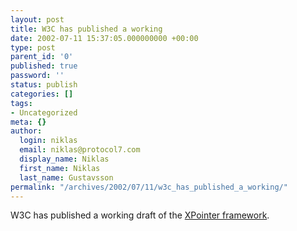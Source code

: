 ```yaml
---
layout: post
title: W3C has published a working
date: 2002-07-11 15:37:05.000000000 +00:00
type: post
parent_id: '0'
published: true
password: ''
status: publish
categories: []
tags:
- Uncategorized
meta: {}
author:
  login: niklas
  email: niklas@protocol7.com
  display_name: Niklas
  first_name: Niklas
  last_name: Gustavsson
permalink: "/archives/2002/07/11/w3c_has_published_a_working/"
---
```

W3C has published a working draft of the [XPointer framework](http://www.w3.org/TR/2002/WD-xptr-framework-20020710/).


